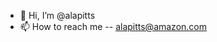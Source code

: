 - 👋 Hi, I’m @alapitts
- 📫 How to reach me -- alapitts@amazon.com

<!---
alapitts/alapitts is a ✨ special ✨ repository because its `README.md` (this file) appears on your GitHub profile.
You can click the Preview link to take a look at your changes.
--->
